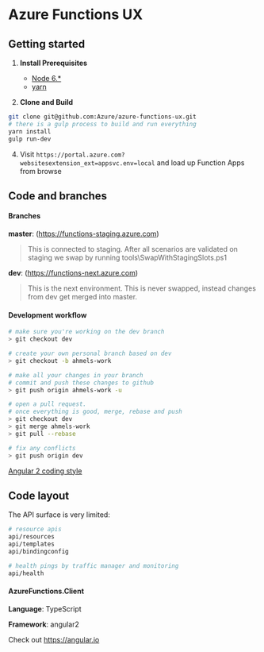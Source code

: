 # Azure Functions UX

## Getting started

1. **Install Prerequisites**
    * [Node 6.*](https://nodejs.org/en/download/)
    * [yarn](https://yarnpkg.com/en/docs/install)

3. **Clone and Build**

 ``` bash
git clone git@github.com:Azure/azure-functions-ux.git
# there is a gulp process to build and run everything
yarn install
gulp run-dev
 ```


4. Visit `https://portal.azure.com?websitesextension_ext=appsvc.env=local` and load up Function Apps from browse

## Code and branches

#### Branches
**master**: (https://functions-staging.azure.com)
> This is connected to staging. After all scenarios are validated on staging we swap by running  tools\SwapWithStagingSlots.ps1

**dev**: (https://functions-next.azure.com)
> This is the next environment. This is never swapped, instead changes from dev get merged into master.

#### Development workflow

``` bash
# make sure you're working on the dev branch
> git checkout dev

# create your own personal branch based on dev
> git checkout -b ahmels-work

# make all your changes in your branch
# commit and push these changes to github
> git push origin ahmels-work -u

# open a pull request.
# once everything is good, merge, rebase and push
> git checkout dev
> git merge ahmels-work
> git pull --rebase

# fix any conflicts
> git push origin dev
```

[Angular 2 coding style](https://angular.io/styleguide)

## Code layout

The API surface is very limited:

``` bash
# resource apis
api/resources
api/templates
api/bindingconfig

# health pings by traffic manager and monitoring
api/health
```

#### AzureFunctions.Client

**Language**: TypeScript

**Framework**: angular2

Check out https://angular.io
